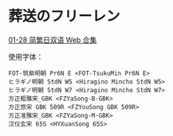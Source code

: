 # 葬送のフリーレン

[01-28 简繁日双语 Web 合集](https://github.com/Nekomoekissaten-SUB/Nekomoekissaten-Storage/releases/download/subtitle_pkg/Frieren_Web_JPCH.7z)

使用字体：
```
FOT-筑紫明朝 Pr6N E <FOT-TsukuMin Pr6N E>
ヒラギノ明朝 StdN W5 <Hiragino Mincho StdN W5>
ヒラギノ明朝 StdN W7 <Hiragino Mincho StdN W7>
方正粗雅宋_GBK <FZYaSong-B-GBK>
方正悠宋 GBK 509R <FZYouSong GBK 509R>
方正准雅宋_GBK <FZYaSong-M-GBK>
汉仪玄宋 65S <HYXuanSong 65S>
```